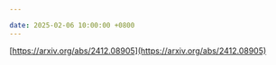```yaml
---

date: 2025-02-06 10:00:00 +0800
---
```


[https://arxiv.org/abs/2412.08905](https://arxiv.org/abs/2412.08905)

